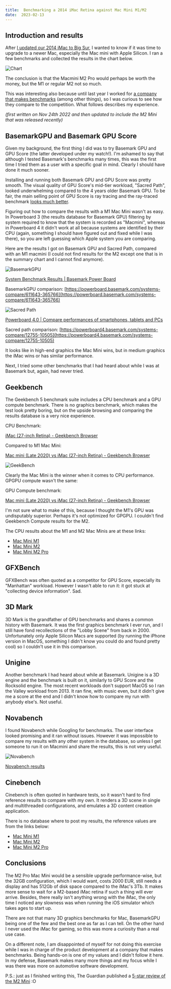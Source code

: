```yaml
---
title:  Benchmarking a 2014 iMac Retina against Mac Mini M1/M2
date:  2023-02-13
---
```


## Introduction and results

After [I updated our 2014 iMac to Big Sur](/posts/update-imac-mojave-bigsur/), I wanted to know if it was time to upgrade to a newer Mac, especially the Mac mini with Apple Silicon. I ran a few benchmarks and collected the results in the chart below. 

![Chart](chart.png)

The conclusion is that the Macmini M2 Pro would perhaps be worth the money, but the M1 or regular M2 not so much.

This was interesting also because until last year I worked for [a company that makes benchmarks](https://www.basemark.com/) (among other things), so I was curious to see how they compare to the competition. What follows describes my experience.

*(first written on Nov 24th 2022 and then updated to include the M2 Mini that was released recently)*

## BasemarkGPU and Basemark GPU Score

Given my background, the first thing I did was to try Basemark GPU and GPU Score (the latter developed under my watch!). I'm ashamed to say that although I tested Basemark's benchmarks many times, this was the first time I tried them as a user with a specific goal in mind. Clearly I should have done it much sooner.

Installing and running both Basemark GPU and GPU Score was pretty smooth. The visual quality of GPU Score's mid-tier workload, "Sacred Path", looked underwhelming compared to the 4 years older Basemark GPU. To be fair, the main selling point of GPU Score is ray tracing and the ray-traced benchmark [looks much better](https://www.youtube.com/watch?v=4BT_jAIu1wI).

Figuring out how to compare the results with a M1 Mac Mini wasn't as easy. In Powerboard 3 (the results database for Basemark GPU) filtering by system required to know that the system is recorded as "Macmini", whereas in Powerboard 4 it didn't work at all because systems are identified by their CPU (again, something I should have figured out and fixed while I was there), so you are left guessing which Apple system you are comparing.

Here are the results I got on Basemark GPU and Sacred Path, compared with an M1 macmini (I could not find results for the M2 except one that is in the summary chart and I cannot find anymore).

![BasemarkGPU](basemarkgpu.png)

[System Benchmark Results | Basemark Power Board](https://powerboard.basemark.com/benchmark-result/1195734)

BasemarkGPU comparison: [https://powerboard.basemark.com/systems-compare/611643-365766](https://powerboard.basemark.com/systems-compare/611643-365766)

![Sacred Path](sacredpath.png)

[Powerboard 4.0 | Compare performances of smartphones, tablets and PCs](https://powerboard4.basemark.com/benchmark-result/16192)

Sacred path comparison: [https://powerboard4.basemark.com/systems-compare/12755-10505](https://powerboard4.basemark.com/systems-compare/12755-10505)

It looks like in high-end graphics the Mac Mini wins, but in medium graphics the iMac wins or has similar performance.

Next, I tried some other benchmarks that I had heard about while I was at Basemark but, again, had never tried.

## Geekbench

The Geekbench 5 benchmark suite includes a CPU benchmark and a GPU compute benchmark. There is no graphics benchmark, which makes the test look pretty boring, but on the upside browsing and comparing the results database is a very nice experience.

CPU Benchmark:

[iMac (27-inch Retina) - Geekbench Browser](https://browser.geekbench.com/v5/cpu/18840173)

Compared to M1 Mac Mini:

[Mac mini (Late 2020) vs iMac (27-inch Retina) - Geekbench Browser](https://browser.geekbench.com/v5/cpu/compare/18834179?baseline=18840173)

![GeekBench](geekbench.png)

Clearly the Mac Mini is the winner when it comes to CPU performance. GPGPU compute wasn't the same:

GPU Compute benchmark:

[Mac mini (Late 2020) vs iMac (27-inch Retina) - Geekbench Browser](https://browser.geekbench.com/v5/compute/compare/5942832?baseline=5944435)

I'm not sure what to make of this, because I thought the M1's GPU was undisputably superior. Perhaps it's not optimized for GPGPU. I couldn't find Geekbench Compute results for the M2.

The CPU results about the M1 and M2 Mac Minis are at these links:

- [Mac Mini M1](https://browser.geekbench.com/v5/cpu/19960328)
- [Mac Mini M2](https://browser.geekbench.com/v5/cpu/19960328)
- [Mac Mini M2 Pro](https://www.macrumors.com/2023/01/19/mac-mini-m2-pro-geekbench-scores/)

## GFXBench

GFXBench was often quoted as a competitor for GPU Score, especially its "Manhattan" workload. However I wasn't able to run it: it got stuck at "collecting device information". Sad.

## 3D Mark

3D Mark is the grandfather of GPU benchmarks and shares a common history with Basemark. It was the first graphics benchmark I ever run, and I still have fond recollections of the "Lobby Scene" from back in 2000. Unfortunately only Apple Silicon Macs are supported (by running the iPhone version in MacOS, something I didn't know you could do and found pretty cool) so I couldn't use it in this comparison.

## Unigine

Another benchmark I had heard about while at Basemark. Unigine is a 3D engine and the benchmark is built on it, similarly to GPU Score and the Rocksolid engine. The most recent workloads don't support MacOS so I ran the Valley workload from 2013. It ran fine, with music even, but it didn't give me a score at the end and I didn't know how to compare my run with anybody else's. Not useful.

## Novabench

I found Novabench while Googling for benchmarks. The user interface looked promising and it ran without issues. However it was impossible to compare my results with any other system in the database, so unless I get someone to run it on Macmini and share the results, this is not very useful. 

![Novabench](novabench.png)

[Novabench results](https://novabench.com/result/bc80873e-aa05-4311-a870-aec6841ccaba)

## Cinebench

Cinebench is often quoted in hardware tests, so it wasn't hard to find reference results to compare with my own. It renders a 3D scene in single and multithreaded configurations, and emulates a 3D content creation application.

There is no database where to post my results, the reference values are from the links below:

- [Mac Mini M1](https://www.anandtech.com/show/16252/mac-mini-apple-m1-tested/2)
- [Mac Mini M2](https://www.check-mac.com/en/benchmark-cinebench_r23-10)
- [Mac Mini M2 Pro](https://e.infogram.com/3b7bfd20-a165-490f-a9d9-006fc2df351d?src=embed)

## Conclusions

The M2 Pro Mac Mini would be a sensible upgrade performance-wise, but the 32GB configuration, which I would want, costs 2000 EUR, still needs a display and has 512Gb of disk space compared to the iMac's 3Tb. It makes more sense to wait for a M2-based iMac retina if such a thing will ever arrive. Besides, there really isn't anything wrong with the iMac, the only time I noticed any slowness was when running the iOS simulator which takes ages to start up.

There are not that many 3D graphics benchmarks for Mac, BasemarkGPU being one of the few and the best one as far as I can tell. On the other hand I never used the iMac for gaming, so this was more a curiosity than a real use case.

On a different note, I am disappointed of myself for not doing this exercise while I was in charge of the product development at a company that makes benchmarks. Being hands-on is one of my values and I didn't follow it here. In my defense, Basemark makes many more things and my focus while I was there was more on automotive software development. 

P.S.: just as I finished writing this, The Guardian published a [5-star review of the M2 Mini](https://www.theguardian.com/technology/2023/feb/13/apple-mac-mini-m2-review-cheaper-tiny-but-mighty-computer) :O
